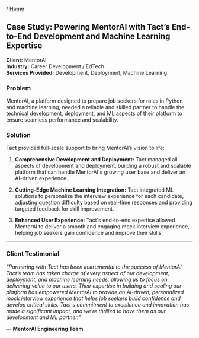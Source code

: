 / [Home](index.md)

## Case Study: Powering MentorAI with Tact’s End-to-End Development and Machine Learning Expertise

**Client:** MentorAI<br>
**Industry:** Career Development / EdTech<br>
**Services Provided:** Development, Deployment, Machine Learning<br>

### Problem
MentorAI, a platform designed to prepare job seekers for roles in Python and machine learning, needed a reliable and skilled partner to handle the technical development, deployment, and ML aspects of their platform to ensure seamless performance and scalability.

### Solution
Tact provided full-scale support to bring MentorAI’s vision to life:

1. **Comprehensive Development and Deployment:**
   Tact managed all aspects of development and deployment, building a robust and scalable platform that can handle MentorAI's growing user base and deliver an AI-driven experience.

2. **Cutting-Edge Machine Learning Integration:**
   Tact integrated ML solutions to personalize the interview experience for each candidate, adjusting question difficulty based on real-time responses and providing targeted feedback for skill improvement.

3. **Enhanced User Experience:**
   Tact's end-to-end expertise allowed MentorAI to deliver a smooth and engaging mock interview experience, helping job seekers gain confidence and improve their skills.

---

### Client Testimonial
*"Partnering with Tact has been instrumental to the success of MentorAI. Tact’s team has taken charge of every aspect of our development, deployment, and machine learning needs, allowing us to focus on delivering value to our users. Their expertise in building and scaling our platform has empowered MentorAI to provide an AI-driven, personalized mock interview experience that helps job seekers build confidence and develop critical skills. Tact's commitment to excellence and innovation has made a significant impact, and we’re thrilled to have them as our development and ML partner."*

— **MentorAI Engineering Team**
